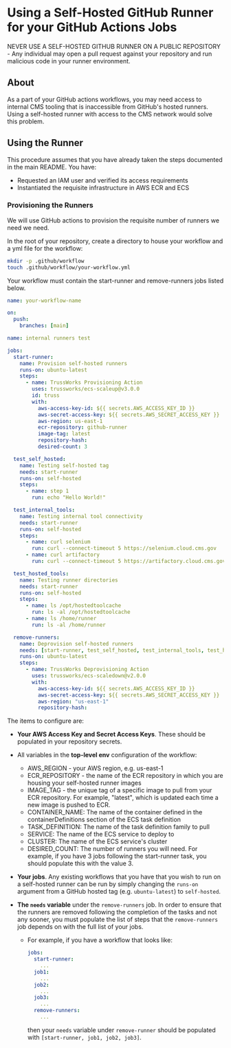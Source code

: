 # Using a Self-Hosted GitHub Runner for your GitHub Actions Jobs

NEVER USE A SELF-HOSTED GITHUB RUNNER ON A PUBLIC REPOSITORY - Any individual may open a pull request against your repository and run malicious code in your runner environment.

## About

As a part of your GitHub actions workflows, you may need access to internal CMS tooling that is inaccessible from GitHub's hosted runners. Using a self-hosted runner with access to the CMS network would solve this problem.

## Using the Runner

This procedure assumes that you have already taken the steps documented in the main README. You have:

- Requested an IAM user and verified its access requirements
- Instantiated the requisite infrastructure in AWS ECR and ECS

### Provisioning the Runners

We will use GitHub actions to provision the requisite number of runners we need we need.

In the root of your repository, create a directory to house your workflow and a yml file for the workflow:

```sh
mkdir -p .github/workflow
touch .github/workflow/your-workflow.yml
```

Your workflow must contain the start-runner and remove-runners jobs listed below.

```yaml
name: your-workflow-name

on:
  push:
    branches: [main]

name: internal runners test

jobs:
  start-runner:
    name: Provision self-hosted runners
    runs-on: ubuntu-latest
    steps:
      - name: TrussWorks Provisioning Action
        uses: trussworks/ecs-scaleup@v3.0.0
        id: truss
        with:
          aws-access-key-id: ${{ secrets.AWS_ACCESS_KEY_ID }}
          aws-secret-access-key: ${{ secrets.AWS_SECRET_ACCESS_KEY }}
          aws-region: us-east-1
          ecr-repository: github-runner
          image-tag: latest
          repository-hash:
          desired-count: 3

  test_self_hosted:
    name: Testing self-hosted tag
    needs: start-runner
    runs-on: self-hosted
    steps:
      - name: step 1
        run: echo "Hello World!"

  test_internal_tools:
    name: Testing internal tool connectivity
    needs: start-runner
    runs-on: self-hosted
    steps:
      - name: curl selenium
        run: curl --connect-timeout 5 https://selenium.cloud.cms.gov
      - name: curl artifactory
        run: curl --connect-timeout 5 https://artifactory.cloud.cms.gov/ui/packages

  test_hosted_tools:
    name: Testing runner directories
    needs: start-runner
    runs-on: self-hosted
    steps:
      - name: ls /opt/hostedtoolcache
        run: ls -al /opt/hostedtoolcache
      - name: ls /home/runner
        run: ls -al /home/runner

  remove-runners:
    name: Deprovision self-hosted runners
    needs: [start-runner, test_self_hosted, test_internal_tools, test_hosted_tools]
    runs-on: ubuntu-latest
    steps:
      - name: TrussWorks Deprovisioning Action
        uses: trussworks/ecs-scaledown@v2.0.0
        with:
          aws-access-key-id: ${{ secrets.AWS_ACCESS_KEY_ID }}
          aws-secret-access-key: ${{ secrets.AWS_SECRET_ACCESS_KEY }}
          aws-region: "us-east-1"
          repository-hash:
```

The items to configure are:

- **Your AWS Access Key and Secret Access Keys**. These should be populated in your repository secrets.

- All variables in the **top-level env** configuration of the workflow:

  - AWS_REGION - your AWS region, e.g. us-east-1
  - ECR_REPOSITORY - the name of the ECR repository in which you are housing your self-hosted runner images
  - IMAGE_TAG - the unique tag of a specific image to pull from your ECR repository. For example, "latest", which is updated each time a new image is pushed to ECR.
  - CONTAINER_NAME: The name of the container defined in the containerDefinitions section of the ECS task definition
  - TASK_DEFINITION: The name of the task definition family to pull
  - SERVICE: The name of the ECS service to deploy to
  - CLUSTER: The name of the ECS service's cluster
  - DESIRED_COUNT: The number of runners you will need. For example, if you have 3 jobs following the start-runner task, you should populate this with the value 3.

- **Your jobs**. Any existing workflows that you have that you wish to run on a self-hosted runner can be run by simply changing the `runs-on` argument from a GitHub hosted tag (e.g. `ubuntu-latest`) to `self-hosted`.
- **The `needs` variable** under the `remove-runners` job. In order to ensure that the runners are removed following the completion of the tasks and not any sooner, you must populate the list of steps that the `remove-runners` job depends on with the full list of your jobs.

  - For example, if you have a workflow that looks like:

    ```yaml
    jobs:
      start-runner:
        ...
      job1:
        ...
      job2:
        ...
      job3:
        ...
      remove-runners:
        ...
    ```

    then your `needs` variable under `remove-runner` should be populated with `[start-runner, job1, job2, job3]`.
